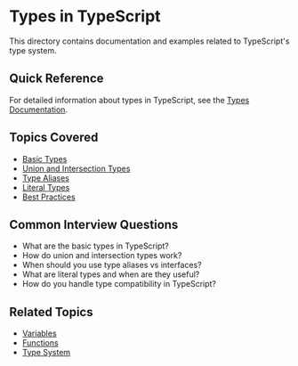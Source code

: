 # Types in TypeScript

This directory contains documentation and examples related to TypeScript's type system.

## Quick Reference

For detailed information about types in TypeScript, see the [Types Documentation](types.md).

## Topics Covered

- [Basic Types](types.md#basic-types)
- [Union and Intersection Types](types.md#union-intersection)
- [Type Aliases](types.md#type-aliases)
- [Literal Types](types.md#literal-types)
- [Best Practices](types.md#best-practices)

## Common Interview Questions

- What are the basic types in TypeScript?
- How do union and intersection types work?
- When should you use type aliases vs interfaces?
- What are literal types and when are they useful?
- How do you handle type compatibility in TypeScript?

## Related Topics

- [Variables](../variables/variables.md)
- [Functions](../functions/functions.md)
- [Type System](../type-system/type-system.md)
